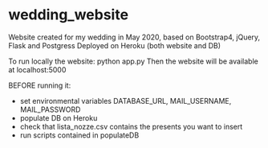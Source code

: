 # wedding_website
Website created for my wedding in May 2020, based on Bootstrap4, jQuery, Flask and Postgress
Deployed on Heroku (both website and DB)

To run locally the website: python app.py
Then the website will be available at localhost:5000

BEFORE running it:
- set environmental variables DATABASE_URL, MAIL_USERNAME, MAIL_PASSWORD
- populate DB on Heroku
- check that lista_nozze.csv contains the presents you want to insert
- run scripts contained in populateDB
